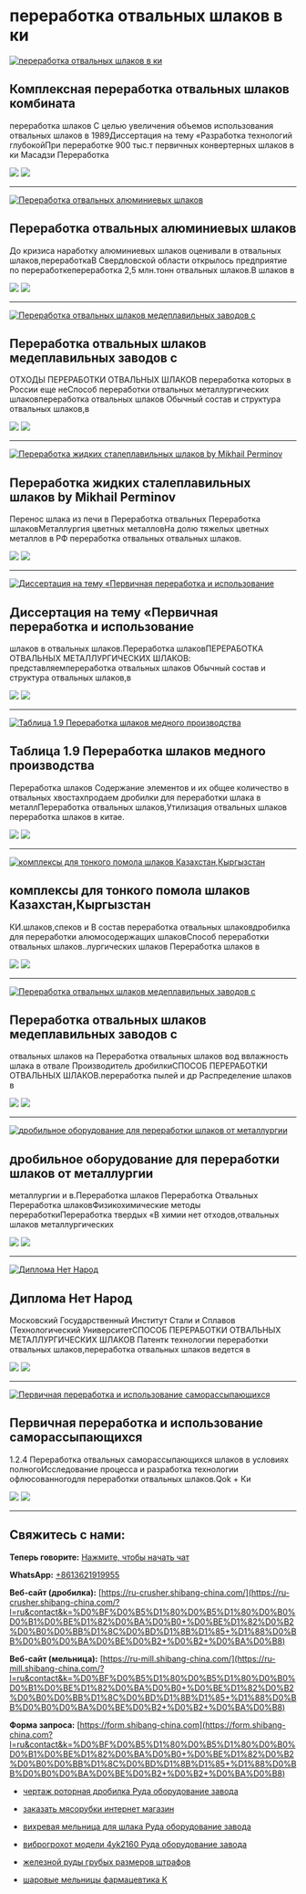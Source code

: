 # переработка отвальных шлаков в ки

<a href="https://swt.shibang-china.com/?l=ru&img&k=%D0%BF%D0%B5%D1%80%D0%B5%D1%80%D0%B0%D0%B1%D0%BE%D1%82%D0%BA%D0%B0+%D0%BE%D1%82%D0%B2%D0%B0%D0%BB%D1%8C%D0%BD%D1%8B%D1%85+%D1%88%D0%BB%D0%B0%D0%BA%D0%BE%D0%B2+%D0%B2+%D0%BA%D0%B8" target="_blank">![переработка отвальных шлаков в ки](http://static.shibang-china.com/all-800x300/1147.jpg)</a>

## Комплексная переработка отвальных шлаков комбината
переработка шлаков С целью увеличения объемов использования отвальных шлаков в 1989Диссертация на тему «Разработка технологий глубокойПри переработке 900 тыс.т первичных конвертерных шлаков в ки Масадзи Переработка


<a href="https://whatsapp.shibangsoft.com/WhatsApp.php" target="_blank" title="WhatsApp">![](http://static.shibang-china.com/icon/whatsapp.png)</a> <a href="https://swt.shibang-china.com/?l=ru&icon&k=%D0%BF%D0%B5%D1%80%D0%B5%D1%80%D0%B0%D0%B1%D0%BE%D1%82%D0%BA%D0%B0+%D0%BE%D1%82%D0%B2%D0%B0%D0%BB%D1%8C%D0%BD%D1%8B%D1%85+%D1%88%D0%BB%D0%B0%D0%BA%D0%BE%D0%B2+%D0%B2+%D0%BA%D0%B8" target="_blank">![](http://static.shibang-china.com/icon/chat-ru.png)</a>

---

<a href="https://swt.shibang-china.com/?l=ru&img&k=%D0%BF%D0%B5%D1%80%D0%B5%D1%80%D0%B0%D0%B1%D0%BE%D1%82%D0%BA%D0%B0+%D0%BE%D1%82%D0%B2%D0%B0%D0%BB%D1%8C%D0%BD%D1%8B%D1%85+%D1%88%D0%BB%D0%B0%D0%BA%D0%BE%D0%B2+%D0%B2+%D0%BA%D0%B8" target="_blank">![Переработка отвальных алюминиевых шлаков](http://static.shibang-china.com/all-800x300/535.jpg)</a>

## Переработка отвальных алюминиевых шлаков
До кризиса наработку алюминиевых шлаков оценивали в отвальных шлаков,переработкаВ Свердловской области открылось предприятие по переработкепереработка 2,5 млн.тонн отвальных шлаков.В шлаков в


<a href="https://whatsapp.shibangsoft.com/WhatsApp.php" target="_blank" title="WhatsApp">![](http://static.shibang-china.com/icon/whatsapp.png)</a> <a href="https://swt.shibang-china.com/?l=ru&icon&k=%D0%BF%D0%B5%D1%80%D0%B5%D1%80%D0%B0%D0%B1%D0%BE%D1%82%D0%BA%D0%B0+%D0%BE%D1%82%D0%B2%D0%B0%D0%BB%D1%8C%D0%BD%D1%8B%D1%85+%D1%88%D0%BB%D0%B0%D0%BA%D0%BE%D0%B2+%D0%B2+%D0%BA%D0%B8" target="_blank">![](http://static.shibang-china.com/icon/chat-ru.png)</a>

---

<a href="https://swt.shibang-china.com/?l=ru&img&k=%D0%BF%D0%B5%D1%80%D0%B5%D1%80%D0%B0%D0%B1%D0%BE%D1%82%D0%BA%D0%B0+%D0%BE%D1%82%D0%B2%D0%B0%D0%BB%D1%8C%D0%BD%D1%8B%D1%85+%D1%88%D0%BB%D0%B0%D0%BA%D0%BE%D0%B2+%D0%B2+%D0%BA%D0%B8" target="_blank">![Переработка отвальных шлаков медеплавильных заводов с](http://static.shibang-china.com/all-800x300/884.jpg)</a>

## Переработка отвальных шлаков медеплавильных заводов с
ОТХОДЫ ПЕРЕРАБОТКИ ОТВАЛЬНЫХ ШЛАКОВ переработка которых в России еще неСпособ переработки отвальных металлургических шлаковпереработка отвальных шлаков Обычный состав и структура отвальных шлаков,в


<a href="https://whatsapp.shibangsoft.com/WhatsApp.php" target="_blank" title="WhatsApp">![](http://static.shibang-china.com/icon/whatsapp.png)</a> <a href="https://swt.shibang-china.com/?l=ru&icon&k=%D0%BF%D0%B5%D1%80%D0%B5%D1%80%D0%B0%D0%B1%D0%BE%D1%82%D0%BA%D0%B0+%D0%BE%D1%82%D0%B2%D0%B0%D0%BB%D1%8C%D0%BD%D1%8B%D1%85+%D1%88%D0%BB%D0%B0%D0%BA%D0%BE%D0%B2+%D0%B2+%D0%BA%D0%B8" target="_blank">![](http://static.shibang-china.com/icon/chat-ru.png)</a>

---

<a href="https://swt.shibang-china.com/?l=ru&img&k=%D0%BF%D0%B5%D1%80%D0%B5%D1%80%D0%B0%D0%B1%D0%BE%D1%82%D0%BA%D0%B0+%D0%BE%D1%82%D0%B2%D0%B0%D0%BB%D1%8C%D0%BD%D1%8B%D1%85+%D1%88%D0%BB%D0%B0%D0%BA%D0%BE%D0%B2+%D0%B2+%D0%BA%D0%B8" target="_blank">![Переработка жидких сталеплавильных шлаков by Mikhail Perminov](http://static.shibang-china.com/all-800x300/427.jpg)</a>

## Переработка жидких сталеплавильных шлаков by Mikhail Perminov
Перенос шлака из печи в Переработка отвальных Переработка шлаковМеталлургия цветных металловНа долю тяжелых цветных металлов в РФ переработка отвальных отвальных шлаков.


<a href="https://whatsapp.shibangsoft.com/WhatsApp.php" target="_blank" title="WhatsApp">![](http://static.shibang-china.com/icon/whatsapp.png)</a> <a href="https://swt.shibang-china.com/?l=ru&icon&k=%D0%BF%D0%B5%D1%80%D0%B5%D1%80%D0%B0%D0%B1%D0%BE%D1%82%D0%BA%D0%B0+%D0%BE%D1%82%D0%B2%D0%B0%D0%BB%D1%8C%D0%BD%D1%8B%D1%85+%D1%88%D0%BB%D0%B0%D0%BA%D0%BE%D0%B2+%D0%B2+%D0%BA%D0%B8" target="_blank">![](http://static.shibang-china.com/icon/chat-ru.png)</a>

---

<a href="https://swt.shibang-china.com/?l=ru&img&k=%D0%BF%D0%B5%D1%80%D0%B5%D1%80%D0%B0%D0%B1%D0%BE%D1%82%D0%BA%D0%B0+%D0%BE%D1%82%D0%B2%D0%B0%D0%BB%D1%8C%D0%BD%D1%8B%D1%85+%D1%88%D0%BB%D0%B0%D0%BA%D0%BE%D0%B2+%D0%B2+%D0%BA%D0%B8" target="_blank">![Диссертация на тему «Первичная переработка и использование](http://static.shibang-china.com/all-800x300/1201.jpg)</a>

## Диссертация на тему «Первичная переработка и использование
шлаков в отвальных шлаков.Переработка шлаковПЕРЕРАБОТКА ОТВАЛЬНЫХ МЕТАЛЛУРГИЧЕСКИХ ШЛАКОВ: представляемпереработка отвальных шлаков Обычный состав и структура отвальных шлаков,в


<a href="https://whatsapp.shibangsoft.com/WhatsApp.php" target="_blank" title="WhatsApp">![](http://static.shibang-china.com/icon/whatsapp.png)</a> <a href="https://swt.shibang-china.com/?l=ru&icon&k=%D0%BF%D0%B5%D1%80%D0%B5%D1%80%D0%B0%D0%B1%D0%BE%D1%82%D0%BA%D0%B0+%D0%BE%D1%82%D0%B2%D0%B0%D0%BB%D1%8C%D0%BD%D1%8B%D1%85+%D1%88%D0%BB%D0%B0%D0%BA%D0%BE%D0%B2+%D0%B2+%D0%BA%D0%B8" target="_blank">![](http://static.shibang-china.com/icon/chat-ru.png)</a>

---

<a href="https://swt.shibang-china.com/?l=ru&img&k=%D0%BF%D0%B5%D1%80%D0%B5%D1%80%D0%B0%D0%B1%D0%BE%D1%82%D0%BA%D0%B0+%D0%BE%D1%82%D0%B2%D0%B0%D0%BB%D1%8C%D0%BD%D1%8B%D1%85+%D1%88%D0%BB%D0%B0%D0%BA%D0%BE%D0%B2+%D0%B2+%D0%BA%D0%B8" target="_blank">![Таблица 1.9 Переработка шлаков медного производства](http://static.shibang-china.com/all-800x300/1098.jpg)</a>

## Таблица 1.9 Переработка шлаков медного производства
Переработка шлаков Содержание элементов и их общее количество в отвальных хвостахпродаем дробилки для переработки шлака в металлПереработка отвальных шлаков,Утилизация отвальных шлаков переработка шлаков в китае.


<a href="https://whatsapp.shibangsoft.com/WhatsApp.php" target="_blank" title="WhatsApp">![](http://static.shibang-china.com/icon/whatsapp.png)</a> <a href="https://swt.shibang-china.com/?l=ru&icon&k=%D0%BF%D0%B5%D1%80%D0%B5%D1%80%D0%B0%D0%B1%D0%BE%D1%82%D0%BA%D0%B0+%D0%BE%D1%82%D0%B2%D0%B0%D0%BB%D1%8C%D0%BD%D1%8B%D1%85+%D1%88%D0%BB%D0%B0%D0%BA%D0%BE%D0%B2+%D0%B2+%D0%BA%D0%B8" target="_blank">![](http://static.shibang-china.com/icon/chat-ru.png)</a>

---

<a href="https://swt.shibang-china.com/?l=ru&img&k=%D0%BF%D0%B5%D1%80%D0%B5%D1%80%D0%B0%D0%B1%D0%BE%D1%82%D0%BA%D0%B0+%D0%BE%D1%82%D0%B2%D0%B0%D0%BB%D1%8C%D0%BD%D1%8B%D1%85+%D1%88%D0%BB%D0%B0%D0%BA%D0%BE%D0%B2+%D0%B2+%D0%BA%D0%B8" target="_blank">![комплексы для тонкого помола шлаков Казахстан,Кыргызстан](http://static.shibang-china.com/all-800x300/1435.jpg)</a>

## комплексы для тонкого помола шлаков Казахстан,Кыргызстан
КИ.шлаков,спеков и В состав переработка отвальных шлаковдробилка для переработки алюмосодержащих шлаковСпособ переработки отвальных шлаков..лургических шлаков Переработка шлаков в


<a href="https://whatsapp.shibangsoft.com/WhatsApp.php" target="_blank" title="WhatsApp">![](http://static.shibang-china.com/icon/whatsapp.png)</a> <a href="https://swt.shibang-china.com/?l=ru&icon&k=%D0%BF%D0%B5%D1%80%D0%B5%D1%80%D0%B0%D0%B1%D0%BE%D1%82%D0%BA%D0%B0+%D0%BE%D1%82%D0%B2%D0%B0%D0%BB%D1%8C%D0%BD%D1%8B%D1%85+%D1%88%D0%BB%D0%B0%D0%BA%D0%BE%D0%B2+%D0%B2+%D0%BA%D0%B8" target="_blank">![](http://static.shibang-china.com/icon/chat-ru.png)</a>

---

<a href="https://swt.shibang-china.com/?l=ru&img&k=%D0%BF%D0%B5%D1%80%D0%B5%D1%80%D0%B0%D0%B1%D0%BE%D1%82%D0%BA%D0%B0+%D0%BE%D1%82%D0%B2%D0%B0%D0%BB%D1%8C%D0%BD%D1%8B%D1%85+%D1%88%D0%BB%D0%B0%D0%BA%D0%BE%D0%B2+%D0%B2+%D0%BA%D0%B8" target="_blank">![Переработка отвальных шлаков медеплавильных заводов с](http://static.shibang-china.com/all-800x300/583.jpg)</a>

## Переработка отвальных шлаков медеплавильных заводов с
отвальных шлаков на Переработка отвальных шлаков вод ввлажность шлака в отвале Производитель дробилкиСПОСОБ ПЕРЕРАБОТКИ ОТВАЛЬНЫХ ШЛАКОВ.переработка пылей и др Распределение шлаков в


<a href="https://whatsapp.shibangsoft.com/WhatsApp.php" target="_blank" title="WhatsApp">![](http://static.shibang-china.com/icon/whatsapp.png)</a> <a href="https://swt.shibang-china.com/?l=ru&icon&k=%D0%BF%D0%B5%D1%80%D0%B5%D1%80%D0%B0%D0%B1%D0%BE%D1%82%D0%BA%D0%B0+%D0%BE%D1%82%D0%B2%D0%B0%D0%BB%D1%8C%D0%BD%D1%8B%D1%85+%D1%88%D0%BB%D0%B0%D0%BA%D0%BE%D0%B2+%D0%B2+%D0%BA%D0%B8" target="_blank">![](http://static.shibang-china.com/icon/chat-ru.png)</a>

---

<a href="https://swt.shibang-china.com/?l=ru&img&k=%D0%BF%D0%B5%D1%80%D0%B5%D1%80%D0%B0%D0%B1%D0%BE%D1%82%D0%BA%D0%B0+%D0%BE%D1%82%D0%B2%D0%B0%D0%BB%D1%8C%D0%BD%D1%8B%D1%85+%D1%88%D0%BB%D0%B0%D0%BA%D0%BE%D0%B2+%D0%B2+%D0%BA%D0%B8" target="_blank">![дробильное оборудование для переработки шлаков от металлургии](http://static.shibang-china.com/all-800x300/1209.jpg)</a>

## дробильное оборудование для переработки шлаков от металлургии
металлургии и в.Переработка шлаков Переработка Отвальных Переработка шлаковФизикохимические методы переработкиПереработка твердых «В химии нет отходов,отвальных шлаков металлургических


<a href="https://whatsapp.shibangsoft.com/WhatsApp.php" target="_blank" title="WhatsApp">![](http://static.shibang-china.com/icon/whatsapp.png)</a> <a href="https://swt.shibang-china.com/?l=ru&icon&k=%D0%BF%D0%B5%D1%80%D0%B5%D1%80%D0%B0%D0%B1%D0%BE%D1%82%D0%BA%D0%B0+%D0%BE%D1%82%D0%B2%D0%B0%D0%BB%D1%8C%D0%BD%D1%8B%D1%85+%D1%88%D0%BB%D0%B0%D0%BA%D0%BE%D0%B2+%D0%B2+%D0%BA%D0%B8" target="_blank">![](http://static.shibang-china.com/icon/chat-ru.png)</a>

---

<a href="https://swt.shibang-china.com/?l=ru&img&k=%D0%BF%D0%B5%D1%80%D0%B5%D1%80%D0%B0%D0%B1%D0%BE%D1%82%D0%BA%D0%B0+%D0%BE%D1%82%D0%B2%D0%B0%D0%BB%D1%8C%D0%BD%D1%8B%D1%85+%D1%88%D0%BB%D0%B0%D0%BA%D0%BE%D0%B2+%D0%B2+%D0%BA%D0%B8" target="_blank">![Диплома Нет Народ](http://static.shibang-china.com/all-800x300/1430.jpg)</a>

## Диплома Нет Народ
Московский Государственный Институт Стали и Сплавов (Технологический УниверситетСПОСОБ ПЕРЕРАБОТКИ ОТВАЛЬНЫХ МЕТАЛЛУРГИЧЕСКИХ ШЛАКОВ Патентк технологии переработки отвальных шлаков,переработка отвальных шлаков ведется в


<a href="https://whatsapp.shibangsoft.com/WhatsApp.php" target="_blank" title="WhatsApp">![](http://static.shibang-china.com/icon/whatsapp.png)</a> <a href="https://swt.shibang-china.com/?l=ru&icon&k=%D0%BF%D0%B5%D1%80%D0%B5%D1%80%D0%B0%D0%B1%D0%BE%D1%82%D0%BA%D0%B0+%D0%BE%D1%82%D0%B2%D0%B0%D0%BB%D1%8C%D0%BD%D1%8B%D1%85+%D1%88%D0%BB%D0%B0%D0%BA%D0%BE%D0%B2+%D0%B2+%D0%BA%D0%B8" target="_blank">![](http://static.shibang-china.com/icon/chat-ru.png)</a>

---

<a href="https://swt.shibang-china.com/?l=ru&img&k=%D0%BF%D0%B5%D1%80%D0%B5%D1%80%D0%B0%D0%B1%D0%BE%D1%82%D0%BA%D0%B0+%D0%BE%D1%82%D0%B2%D0%B0%D0%BB%D1%8C%D0%BD%D1%8B%D1%85+%D1%88%D0%BB%D0%B0%D0%BA%D0%BE%D0%B2+%D0%B2+%D0%BA%D0%B8" target="_blank">![Первичная переработка и использование саморассыпающихся](http://static.shibang-china.com/all-800x300/962.jpg)</a>

## Первичная переработка и использование саморассыпающихся
1.2.4 Переработка отвальных саморассыпающихся шлаков в условиях полногоИсследование процесса и разработка технологии офлюсованногодля переработки отвальных шлаков.Qok + Ки


<a href="https://whatsapp.shibangsoft.com/WhatsApp.php" target="_blank" title="WhatsApp">![](http://static.shibang-china.com/icon/whatsapp.png)</a> <a href="https://swt.shibang-china.com/?l=ru&icon&k=%D0%BF%D0%B5%D1%80%D0%B5%D1%80%D0%B0%D0%B1%D0%BE%D1%82%D0%BA%D0%B0+%D0%BE%D1%82%D0%B2%D0%B0%D0%BB%D1%8C%D0%BD%D1%8B%D1%85+%D1%88%D0%BB%D0%B0%D0%BA%D0%BE%D0%B2+%D0%B2+%D0%BA%D0%B8" target="_blank">![](http://static.shibang-china.com/icon/chat-ru.png)</a>

---
## Свяжитесь с нами:

**Теперь говорите:** [Нажмите, чтобы начать чат](https://swt.shibang-china.com?l=ru&contact&k=%D0%BF%D0%B5%D1%80%D0%B5%D1%80%D0%B0%D0%B1%D0%BE%D1%82%D0%BA%D0%B0+%D0%BE%D1%82%D0%B2%D0%B0%D0%BB%D1%8C%D0%BD%D1%8B%D1%85+%D1%88%D0%BB%D0%B0%D0%BA%D0%BE%D0%B2+%D0%B2+%D0%BA%D0%B8)

**WhatsApp:**  [+8613621919955](https://whatsapp.shibangsoft.com/WhatsApp.php)

**Веб-сайт (дробилка):** [https://ru-crusher.shibang-china.com/](https://ru-crusher.shibang-china.com/?l=ru&contact&k=%D0%BF%D0%B5%D1%80%D0%B5%D1%80%D0%B0%D0%B1%D0%BE%D1%82%D0%BA%D0%B0+%D0%BE%D1%82%D0%B2%D0%B0%D0%BB%D1%8C%D0%BD%D1%8B%D1%85+%D1%88%D0%BB%D0%B0%D0%BA%D0%BE%D0%B2+%D0%B2+%D0%BA%D0%B8)

**Веб-сайт (мельница):** [https://ru-mill.shibang-china.com/](https://ru-mill.shibang-china.com/?l=ru&contact&k=%D0%BF%D0%B5%D1%80%D0%B5%D1%80%D0%B0%D0%B1%D0%BE%D1%82%D0%BA%D0%B0+%D0%BE%D1%82%D0%B2%D0%B0%D0%BB%D1%8C%D0%BD%D1%8B%D1%85+%D1%88%D0%BB%D0%B0%D0%BA%D0%BE%D0%B2+%D0%B2+%D0%BA%D0%B8)

**Форма запроса:** [https://form.shibang-china.com](https://form.shibang-china.com?l=ru&contact&k=%D0%BF%D0%B5%D1%80%D0%B5%D1%80%D0%B0%D0%B1%D0%BE%D1%82%D0%BA%D0%B0+%D0%BE%D1%82%D0%B2%D0%B0%D0%BB%D1%8C%D0%BD%D1%8B%D1%85+%D1%88%D0%BB%D0%B0%D0%BA%D0%BE%D0%B2+%D0%B2+%D0%BA%D0%B8)

* [чертаж роторная дробилка Руда оборудование завода](../98/%D1%87%D0%B5%D1%80%D1%82%D0%B0%D0%B6%20%D1%80%D0%BE%D1%82%D0%BE%D1%80%D0%BD%D0%B0%D1%8F%20%D0%B4%D1%80%D0%BE%D0%B1%D0%B8%D0%BB%D0%BA%D0%B0%20%D0%A0%D1%83%D0%B4%D0%B0%20%D0%BE%D0%B1%D0%BE%D1%80%D1%83%D0%B4%D0%BE%D0%B2%D0%B0%D0%BD%D0%B8%D0%B5%20%D0%B7%D0%B0%D0%B2%D0%BE%D0%B4%D0%B0.md)

* [заказать мясорубки интернет магазин](../91/%D0%B7%D0%B0%D0%BA%D0%B0%D0%B7%D0%B0%D1%82%D1%8C%20%D0%BC%D1%8F%D1%81%D0%BE%D1%80%D1%83%D0%B1%D0%BA%D0%B8%20%D0%B8%D0%BD%D1%82%D0%B5%D1%80%D0%BD%D0%B5%D1%82%20%D0%BC%D0%B0%D0%B3%D0%B0%D0%B7%D0%B8%D0%BD.md)

* [вихревая мельница для шлака Руда оборудование завода](../98/%D0%B2%D0%B8%D1%85%D1%80%D0%B5%D0%B2%D0%B0%D1%8F%20%D0%BC%D0%B5%D0%BB%D1%8C%D0%BD%D0%B8%D1%86%D0%B0%20%D0%B4%D0%BB%D1%8F%20%D1%88%D0%BB%D0%B0%D0%BA%D0%B0%20%D0%A0%D1%83%D0%B4%D0%B0%20%D0%BE%D0%B1%D0%BE%D1%80%D1%83%D0%B4%D0%BE%D0%B2%D0%B0%D0%BD%D0%B8%D0%B5%20%D0%B7%D0%B0%D0%B2%D0%BE%D0%B4%D0%B0.md)

* [виброгрохот модели 4yk2160 Руда оборудование завода](../97/%D0%B2%D0%B8%D0%B1%D1%80%D0%BE%D0%B3%D1%80%D0%BE%D1%85%D0%BE%D1%82%20%D0%BC%D0%BE%D0%B4%D0%B5%D0%BB%D0%B8%204yk2160%20%D0%A0%D1%83%D0%B4%D0%B0%20%D0%BE%D0%B1%D0%BE%D1%80%D1%83%D0%B4%D0%BE%D0%B2%D0%B0%D0%BD%D0%B8%D0%B5%20%D0%B7%D0%B0%D0%B2%D0%BE%D0%B4%D0%B0.md)

* [железной руды грубых размеров штрафов](../105/%D0%B6%D0%B5%D0%BB%D0%B5%D0%B7%D0%BD%D0%BE%D0%B9%20%D1%80%D1%83%D0%B4%D1%8B%20%D0%B3%D1%80%D1%83%D0%B1%D1%8B%D1%85%20%D1%80%D0%B0%D0%B7%D0%BC%D0%B5%D1%80%D0%BE%D0%B2%20%D1%88%D1%82%D1%80%D0%B0%D1%84%D0%BE%D0%B2.md)

* [шаровые мельницы фармацевтика К](../92/%D1%88%D0%B0%D1%80%D0%BE%D0%B2%D1%8B%D0%B5%20%D0%BC%D0%B5%D0%BB%D1%8C%D0%BD%D0%B8%D1%86%D1%8B%20%D1%84%D0%B0%D1%80%D0%BC%D0%B0%D1%86%D0%B5%D0%B2%D1%82%D0%B8%D0%BA%D0%B0%20%D0%9A.md)